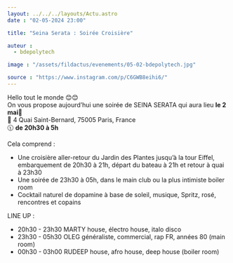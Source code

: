 ```yaml
---
layout: ../../../layouts/Actu.astro
date : "02-05-2024 23:00"

title: "Seina Serata : Soirée Croisière"

auteur :
  - bdepolytech

image : "/assets/fildactus/evenements/05-02-bdepolytech.jpg"

source : "https://www.instagram.com/p/C6GWB8eihi6/"
---
```


Hello tout le monde 😊😊  
On vous propose aujourd’hui une soirée de SEINA SERATA qui aura lieu __le 2 mai__🎉  
📍 4 Quai Saint-Bernard, 75005 Paris, France  
🕦 __de 20h30 à 5h__

Cela comprend :  
- Une croisière aller-retour du Jardin des Plantes jusqu’à la tour Eiffel, embarquement de 20h30 à 21h, départ du bateau à 21h et retour à quai à 23h30  
- Une soirée de 23h30 à 05h, dans le main club ou la plus intimiste boiler room  
- Cocktail naturel de dopamine à base de soleil, musique, Spritz, rosé, rencontres et copains

LINE UP :  
- 20h30 - 23h30 MARTY house, électro house, italo disco  
- 23h30 - 05h30 OLEG généraliste, commercial, rap FR, années 80 (main room)  
- 00h30 - 03h00 RUDEEP house, afro house, deep house (boiler room)